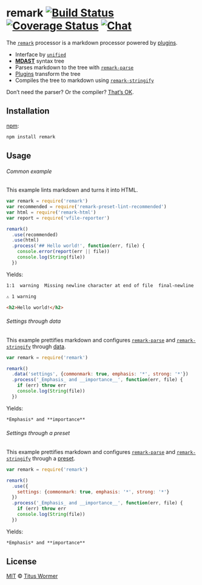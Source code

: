 # remark [![Build Status][build-badge]][build-status] [![Coverage Status][coverage-badge]][coverage-status] [![Chat][chat-badge]][chat]

The [`remark`][remark] processor is a markdown processor powered by
[plugins][].

*   Interface by [`unified`][unified]
*   [**MDAST**][mdast] syntax tree
*   Parses markdown to the tree with [`remark-parse`][parse]
*   [Plugins][] transform the tree
*   Compiles the tree to markdown using [`remark-stringify`][stringify]

Don’t need the parser?  Or the compiler?  [That’s OK][unified-usage].

## Installation

[npm][]:

```sh
npm install remark
```

## Usage

###### Common example

This example lints markdown and turns it into HTML.

```js
var remark = require('remark')
var recommended = require('remark-preset-lint-recommended')
var html = require('remark-html')
var report = require('vfile-reporter')

remark()
  .use(recommended)
  .use(html)
  .process('## Hello world!', function(err, file) {
    console.error(report(err || file))
    console.log(String(file))
  })
```

Yields:

```txt
1:1  warning  Missing newline character at end of file  final-newline  remark-lint

⚠ 1 warning
```

```html
<h2>Hello world!</h2>
```

###### Settings through data

This example prettifies markdown and configures [`remark-parse`][parse] and
[`remark-stringify`][stringify] through [data][].

```js
var remark = require('remark')

remark()
  .data('settings', {commonmark: true, emphasis: '*', strong: '*'})
  .process('_Emphasis_ and __importance__', function(err, file) {
    if (err) throw err
    console.log(String(file))
  })
```

Yields:

```markdown
*Emphasis* and **importance**
```

###### Settings through a preset

This example prettifies markdown and configures [`remark-parse`][parse] and
[`remark-stringify`][stringify] through a [preset][].

```js
var remark = require('remark')

remark()
  .use({
    settings: {commonmark: true, emphasis: '*', strong: '*'}
  })
  .process('_Emphasis_ and __importance__', function(err, file) {
    if (err) throw err
    console.log(String(file))
  })
```

Yields:

```markdown
*Emphasis* and **importance**
```

## License

[MIT][license] © [Titus Wormer][author]

<!-- Definitions -->

[build-badge]: https://img.shields.io/travis/remarkjs/remark.svg

[build-status]: https://travis-ci.org/remarkjs/remark

[coverage-badge]: https://img.shields.io/codecov/c/github/remarkjs/remark.svg

[coverage-status]: https://codecov.io/github/remarkjs/remark

[chat-badge]: https://img.shields.io/gitter/room/remarkjs/Lobby.svg

[chat]: https://gitter.im/remarkjs/Lobby

[license]: https://github.com/remarkjs/remark/blob/master/LICENSE

[author]: http://wooorm.com

[npm]: https://docs.npmjs.com/cli/install

[remark]: https://github.com/remarkjs/remark

[unified]: https://github.com/unifiedjs/unified

[mdast]: https://github.com/syntax-tree/mdast

[parse]: https://github.com/remarkjs/remark/blob/master/packages/remark-parse

[stringify]: https://github.com/remarkjs/remark/blob/master/packages/remark-stringify

[plugins]: https://github.com/remarkjs/remark/blob/master/doc/plugins.md

[unified-usage]: https://github.com/unifiedjs/unified#usage

[preset]: https://github.com/unifiedjs/unified#preset

[data]: https://github.com/unifiedjs/unified#processordatakey-value

